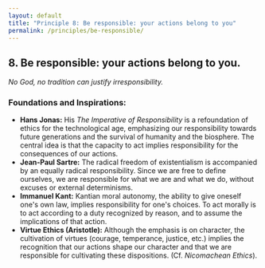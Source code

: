 ```yaml
---
layout: default
title: "Principle 8: Be responsible: your actions belong to you"
permalink: /principles/be-responsible/
---
```


## 8. Be responsible: your actions belong to you.
*No God, no tradition can justify irresponsibility.*

### Foundations and Inspirations:

*   **Hans Jonas:** His *The Imperative of Responsibility* is a refoundation of ethics for the technological age, emphasizing our responsibility towards future generations and the survival of humanity and the biosphere. The central idea is that the capacity to act implies responsibility for the consequences of our actions.
*   **Jean-Paul Sartre:** The radical freedom of existentialism is accompanied by an equally radical responsibility. Since we are free to define ourselves, we are responsible for what we are and what we do, without excuses or external determinisms.
*   **Immanuel Kant:** Kantian moral autonomy, the ability to give oneself one's own law, implies responsibility for one's choices. To act morally is to act according to a duty recognized by reason, and to assume the implications of that action.
*   **Virtue Ethics (Aristotle):** Although the emphasis is on character, the cultivation of virtues (courage, temperance, justice, etc.) implies the recognition that our actions shape our character and that we are responsible for cultivating these dispositions. (Cf. *Nicomachean Ethics*). 